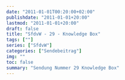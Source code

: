 ```yaml
---
date: "2011-01-01T00:20:00+02:00"
publishdate: "2011-01-01+20:00"
lastmod: "2011-01-01+20:00"
draft: false
title: "SfdvW - 29 - Knowledge Box"
tags: [""]
series: ["SfdvW"]
categories: ["Sendebeitrag"]
img: ""
toc: false
summary: "Sendung Nummer 29 Knowledge Box"
---
```


<div id="example"></div>
<script src="https://cdn.podlove.org/web-player/embed.js"></script>
<script>
  podlovePlayer('#example', '/blog/sfdvw29.json');
</script>
